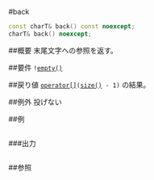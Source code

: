 #back
```cpp
const charT& back() const noexcept;
charT& back() noexcept;
```

##概要
末尾文字への参照を返す。


##要件
`!`[`empty()`](./empty.md)


##戻り値
[`operator[]`](./op_at.md)`(`[`size()`](./size.md)` - 1)` の結果。


##例外
投げない


##例
```cpp
```

###出力
```
```

##参照

